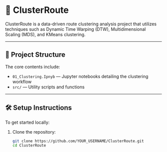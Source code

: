 # 🚦 ClusterRoute

ClusterRoute is a data-driven route clustering analysis project that utilizes techniques such as Dynamic Time Warping (DTW), Multidimensional Scaling (MDS), and KMeans clustering.

---

## 📁 Project Structure

The core contents include:
- `01_Clustering.Ipnyb` — Jupyter notebooks detailing the clustering workflow
- `src/` — Utility scripts and functions

---

## 🛠️ Setup Instructions

To get started locally:

1. Clone the repository:
   ```bash
   git clone https://github.com/YOUR_USERNAME/ClusterRoute.git
   cd ClusterRoute
